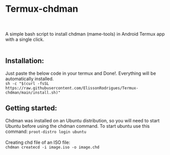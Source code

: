 # Termux-chdman

<br><br>A simple bash script to install chdman (mame-tools) in Android Termux app with a single click.<br><br>

## Installation:

Just paste the below code in your termux and Done!. Everything will be automatically installed. <br>
```sh -c "$(curl -fsSL https://raw.githubusercontent.com/ElissonRodrigues/Termux-chdman/main/install.sh)"```

## Getting started:
Chdman was installed on an Ubuntu distribution, so you will need to start Ubuntu before using the chdman command. To start ubuntu use this command: ```proot-distro login ubuntu```
<br><Br>Creating chd file of an ISO file:<br> ```chdman createcd -i image.iso -o image.chd```
